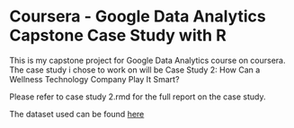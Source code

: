 # Coursera - Google Data Analytics Capstone Case Study with R

This is my capstone project for Google Data Analytics course on coursera. The case study i chose to work on will be Case Study 2: How Can a Wellness Technology Company Play It Smart?

Please refer to case study 2.rmd for the full report on the case study.

The dataset used can be found [here](https://www.kaggle.com/datasets/arashnic/fitbit)

